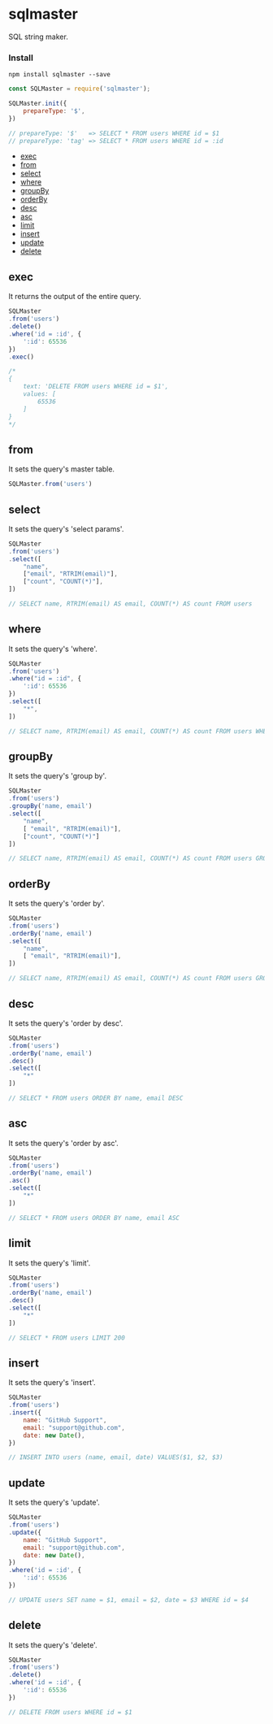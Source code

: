 # sqlmaster
SQL string maker.

### Install

```
npm install sqlmaster --save
```
```javascript
const SQLMaster = require('sqlmaster');

SQLMaster.init({
    prepareType: '$',
})

// prepareType: '$'   => SELECT * FROM users WHERE id = $1
// prepareType: 'tag' => SELECT * FROM users WHERE id = :id
```

- [exec](#exec)
- [from](#from)
- [select](#select)
- [where](#where)
- [groupBy](#groupBy)
- [orderBy](#orderBy)
- [desc](#desc)
- [asc](#asc)
- [limit](#limit)
- [insert](#insert)
- [update](#update)
- [delete](#delete)

## exec
It returns the output of the entire query.

```javascript
SQLMaster
.from('users')
.delete()
.where('id = :id', {
    ':id': 65536
})
.exec()

/*
{
    text: 'DELETE FROM users WHERE id = $1',
    values: [
        65536
    ]
}
*/
```

## from
It sets the query's master table.

```javascript
SQLMaster.from('users')
```

## select
It sets the query's 'select params'.

```javascript
SQLMaster
.from('users')
.select([
    "name",
    ["email", "RTRIM(email)"],
    ["count", "COUNT(*)"],
])

// SELECT name, RTRIM(email) AS email, COUNT(*) AS count FROM users
```

## where
It sets the query's 'where'.

```javascript
SQLMaster
.from('users')
.where("id = :id", {
    ':id': 65536
})
.select([
    "*",
])

// SELECT name, RTRIM(email) AS email, COUNT(*) AS count FROM users WHERE id = $1
```

## groupBy
It sets the query's 'group by'.

```javascript
SQLMaster
.from('users')
.groupBy('name, email')
.select([
    "name",
    [ "email", "RTRIM(email)"],
    ["count", "COUNT(*)"]
])

// SELECT name, RTRIM(email) AS email, COUNT(*) AS count FROM users GROUP BY name, email
```

## orderBy
It sets the query's 'order by'.

```javascript
SQLMaster
.from('users')
.orderBy('name, email')
.select([
    "name",
    [ "email", "RTRIM(email)"],
])

// SELECT name, RTRIM(email) AS email, COUNT(*) AS count FROM users GROUP BY name, email
```

## desc
It sets the query's 'order by desc'.

```javascript
SQLMaster
.from('users')
.orderBy('name, email')
.desc()
.select([
    "*"
])

// SELECT * FROM users ORDER BY name, email DESC
```

## asc
It sets the query's 'order by asc'.

```javascript
SQLMaster
.from('users')
.orderBy('name, email')
.asc()
.select([
    "*"
])

// SELECT * FROM users ORDER BY name, email ASC
```

## limit
It sets the query's 'limit'.

```javascript
SQLMaster
.from('users')
.orderBy('name, email')
.desc()
.select([
    "*"
])

// SELECT * FROM users LIMIT 200
```

## insert
It sets the query's 'insert'.

```javascript
SQLMaster
.from('users')
.insert({
    name: "GitHub Support",
    email: "support@github.com",
    date: new Date(),
})

// INSERT INTO users (name, email, date) VALUES($1, $2, $3)
```

## update
It sets the query's 'update'.

```javascript
SQLMaster
.from('users')
.update({
    name: "GitHub Support",
    email: "support@github.com",
    date: new Date(),
})
.where('id = :id', {
    ':id': 65536
})

// UPDATE users SET name = $1, email = $2, date = $3 WHERE id = $4
```

## delete
It sets the query's 'delete'.

```javascript
SQLMaster
.from('users')
.delete()
.where('id = :id', {
    ':id': 65536
})

// DELETE FROM users WHERE id = $1
```
